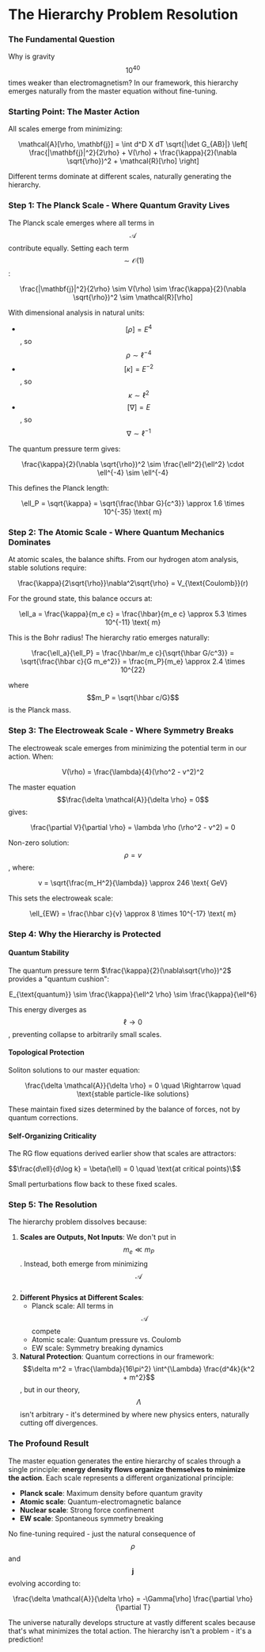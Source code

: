 # The Hierarchy Problem Resolution



### The Fundamental Question

Why is gravity $$10^{40}$$ times weaker than electromagnetism? In our framework, this hierarchy emerges naturally from the master equation without fine-tuning.

### Starting Point: The Master Action

All scales emerge from minimizing:&#x20;

<p align="center"><span class="math">\mathcal{A}[\rho, \mathbf{j}] = \int d^D X  dT  \sqrt{|\det G_{AB}|} \left[ \frac{|\mathbf{j}|^2}{2\rho} + V(\rho) + \frac{\kappa}{2}(\nabla \sqrt{\rho})^2 + \mathcal{R}[\rho] \right]</span></p>

Different terms dominate at different scales, naturally generating the hierarchy.

### Step 1: The Planck Scale - Where Quantum Gravity Lives

The Planck scale emerges where all terms in $$\mathcal{A}$$ contribute equally. Setting each term $$\sim \mathcal{O}(1)$$:

<p align="center"><span class="math">\frac{|\mathbf{j}|^2}{2\rho} \sim V(\rho) \sim \frac{\kappa}{2}(\nabla \sqrt{\rho})^2 \sim \mathcal{R}[\rho]</span></p>

With dimensional analysis in natural units:

* $$[\rho] = E^4$$, so $$\rho \sim \ell^{-4}$$
* $$[\kappa] = E^{-2}$$, so $$\kappa \sim \ell^2$$
* $$[\nabla] = E$$, so $$\nabla \sim \ell^{-1}$$

The quantum pressure term gives:&#x20;

<p align="center"><span class="math">\frac{\kappa}{2}(\nabla \sqrt{\rho})^2 \sim \frac{\ell^2}{\ell^2} \cdot \ell^{-4} \sim \ell^{-4}</span></p>

This defines the Planck length:&#x20;

<p align="center"><span class="math">\ell_P = \sqrt{\kappa} = \sqrt{\frac{\hbar G}{c^3}} \approx 1.6 \times 10^{-35} \text{ m}</span></p>

### Step 2: The Atomic Scale - Where Quantum Mechanics Dominates

At atomic scales, the balance shifts. From our hydrogen atom analysis, stable solutions require:

<p align="center"><span class="math">\frac{\kappa}{2\sqrt{\rho}}\nabla^2\sqrt{\rho} = V_{\text{Coulomb}}(r)</span></p>

For the ground state, this balance occurs at:&#x20;

<p align="center"><span class="math">\ell_a = \frac{\kappa}{m_e c} = \frac{\hbar}{m_e c} \approx 5.3 \times 10^{-11} \text{ m}</span></p>

This is the Bohr radius! The hierarchy ratio emerges naturally:&#x20;

<p align="center"><span class="math">\frac{\ell_a}{\ell_P} = \frac{\hbar/m_e c}{\sqrt{\hbar G/c^3}} = \sqrt{\frac{\hbar c}{G m_e^2}} = \frac{m_P}{m_e} \approx 2.4 \times 10^{22}</span></p>

where $$m_P = \sqrt{\hbar c/G}$$ is the Planck mass.

### Step 3: The Electroweak Scale - Where Symmetry Breaks

The electroweak scale emerges from minimizing the potential term in our action. When:&#x20;

<p align="center"><span class="math">V(\rho) = \frac{\lambda}{4}(\rho^2 - v^2)^2</span></p>

The master equation $$\frac{\delta \mathcal{A}}{\delta \rho} = 0$$ gives:&#x20;

<p align="center"><span class="math">\frac{\partial V}{\partial \rho} = \lambda \rho (\rho^2 - v^2) = 0</span></p>

Non-zero solution: $$\rho = v$$, where:&#x20;

<p align="center"><span class="math">v = \sqrt{\frac{m_H^2}{\lambda}} \approx 246 \text{ GeV}</span></p>

This sets the electroweak scale:&#x20;

<p align="center"><span class="math">\ell_{EW} = \frac{\hbar c}{v} \approx 8 \times 10^{-17} \text{ m}</span></p>

### Step 4: Why the Hierarchy is Protected

#### Quantum Stability

The quantum pressure term $\frac{\kappa}{2}(\nabla\sqrt{\rho})^2$ provides a "quantum cushion":

<p align="center"><span class="math">E_{\text{quantum}} \sim \frac{\kappa}{\ell^2 \rho} \sim \frac{\kappa}{\ell^6}</span></p>

This energy diverges as $$\ell \to 0$$, preventing collapse to arbitrarily small scales.

#### Topological Protection

Soliton solutions to our master equation:&#x20;

<p align="center"><span class="math">\frac{\delta \mathcal{A}}{\delta \rho} = 0 \quad \Rightarrow \quad \text{stable particle-like solutions}</span></p>

These maintain fixed sizes determined by the balance of forces, not by quantum corrections.

#### Self-Organizing Criticality

The RG flow equations derived earlier show that scales are attractors:

\$$\frac{d\ell}{d\log k} = \beta(\ell) = 0 \quad \text{at critical points}\$$

Small perturbations flow back to these fixed scales.

### Step 5: The Resolution

The hierarchy problem dissolves because:

1. **Scales are Outputs, Not Inputs**: We don't put in $$m_e \ll m_P$$. Instead, both emerge from minimizing $$\mathcal{A}$$.
2. **Different Physics at Different Scales**:
   * Planck scale: All terms in $$\mathcal{A}$$ compete
   * Atomic scale: Quantum pressure vs. Coulomb
   * EW scale: Symmetry breaking dynamics
3. **Natural Protection**: Quantum corrections in our framework:$$\delta m^2 = \frac{\lambda}{16\pi^2} \int^{\Lambda} \frac{d^4k}{k^2 + m^2}$$, but in our theory, $$\Lambda$$ isn't arbitrary - it's determined by where new physics enters, naturally cutting off divergences.

### The Profound Result

The master equation generates the entire hierarchy of scales through a single principle: **energy density flows organize themselves to minimize the action**. Each scale represents a different organizational principle:

* **Planck scale**: Maximum density before quantum gravity
* **Atomic scale**: Quantum-electromagnetic balance
* **Nuclear scale**: Strong force confinement
* **EW scale**: Spontaneous symmetry breaking

No fine-tuning required - just the natural consequence of $$\rho$$ and $$\mathbf{j}$$ evolving according to:

<p align="center"><span class="math">\frac{\delta \mathcal{A}}{\delta \rho} = -\Gamma[\rho] \frac{\partial \rho}{\partial T}</span></p>

The universe naturally develops structure at vastly different scales because that's what minimizes the total action. The hierarchy isn't a problem - it's a prediction!
